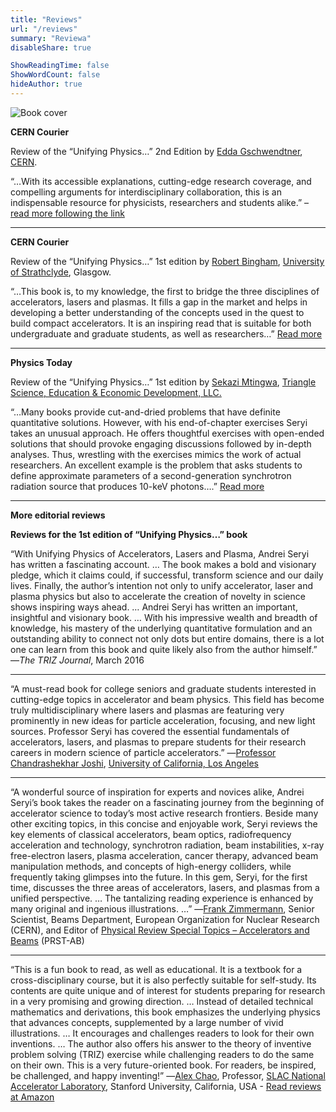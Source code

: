 ```yaml
---
title: "Reviews"
url: "/reviews"
summary: "Reviewa"
disableShare: true

ShowReadingTime: false
ShowWordCount: false
hideAuthor: true
---
```


![Book cover](images/uni-cover-web-1024x377.jpg)

**CERN Courier**

Review of the “Unifying Physics…” 2nd Edition by [Edda Gschwendtner](https://tedxcern.web.cern.ch/speakers/edda-gschwendtner), [CERN](https://home.cern/).

“…With its accessible explanations, cutting-edge research coverage, and compelling arguments for interdisciplinary collaboration, this is an indispensable resource for physicists, researchers and students alike.” – [read more following the link](https://cerncourier.com/a/connecting-the-accelerator-dots/)

---

**CERN Courier**

Review of the “Unifying Physics…” 1st edition by [Robert Bingham](https://www.researchgate.net/profile/Robert-Bingham-2), [University of Strathclyde](https://www.strath.ac.uk/staff/binghamrobertprof/), Glasgow.

“…This book is, to my knowledge, the first to bridge the three disciplines of accelerators, lasers and plasmas. It fills a gap in the market and helps in developing a better understanding of the concepts used in the quest to build compact accelerators. It is an inspiring read that is suitable for both undergraduate and graduate students, as well as researchers…”
[Read more](https://cerncourier.com/a/bookshelf-154/) 

---

**Physics Today**

Review of the “Unifying Physics…” 1st edition by [Sekazi Mtingwa](https://physicstoday.scitation.org/do/10.1063/PT.6.6.20181020a/full/), [Triangle Science, Education & Economic Development, LLC.](https://en.wikipedia.org/wiki/Sekazi_Mtingwa)

“…Many books provide cut-and-dried problems that have definite quantitative solutions. However, with his end-of-chapter exercises Seryi takes an unusual approach. He offers thoughtful exercises with open-ended solutions that should provoke engaging discussions followed by in-depth analyses. Thus, wrestling with the exercises mimics the work of actual researchers. An excellent example is the problem that asks students to define approximate parameters of a second-generation synchrotron radiation source that produces 10-keV photons….”
[Read more](https://physicstoday.scitation.org/doi/10.1063/PT.3.3269)

---

**More editorial reviews**

**Reviews for the 1st edition of “Unifying Physics…” book**

“With Unifying Physics of Accelerators, Lasers and Plasma, Andrei Seryi has written a fascinating account. … The book makes a bold and visionary pledge, which it claims could, if successful, transform science and our daily lives. Finally, the author’s intention not only to unify accelerator, laser and plasma physics but also to accelerate the creation of novelty in science shows inspiring ways ahead. … Andrei Seryi has written an important, insightful and visionary book. … With his impressive wealth and breadth of knowledge, his mastery of the underlying quantitative formulation and an outstanding ability to connect not only dots but entire domains, there is a lot one can learn from this book and quite likely also from the author himself.” ―*The TRIZ Journal*, March 2016

---

“A must-read book for college seniors and graduate students interested in cutting-edge topics in accelerator and beam physics. This field has become truly multidisciplinary where lasers and plasmas are featuring very prominently in new ideas for particle acceleration, focusing, and new light sources. Professor Seryi has covered the essential fundamentals of accelerators, lasers, and plasmas to prepare students for their research careers in modern science of particle accelerators.” ―[Professor Chandrashekhar Joshi](https://www.aps.org/programs/honors/prizes/prizerecipient.cfm?last_nm=Joshi&first_nm=Chandrashekhar&year=2006), [University of California, Los Angeles](https://www.ee.ucla.edu/chandrashekhar-joshi/)

---

“A wonderful source of inspiration for experts and novices alike, Andrei Seryi’s book takes the reader on a fascinating journey from the beginning of accelerator science to today’s most active research frontiers. Beside many other exciting topics, in this concise and enjoyable work, Seryi reviews the key elements of classical accelerators, beam optics, radiofrequency acceleration and technology, synchrotron radiation, beam instabilities, x-ray free-electron lasers, plasma acceleration, cancer therapy, advanced beam manipulation methods, and concepts of high-energy colliders, while frequently taking glimpses into the future. In this gem, Seryi, for the first time, discusses the three areas of accelerators, lasers, and plasmas from a unified perspective. … The tantalizing reading experience is enhanced by many original and ingenious illustrations. …” ―[Frank Zimmermann](https://www.esi-archamps.eu/Thematic-Schools/Discover-JUAS/Faculty/Dr.-Frank-ZIMMERMANN), Senior Scientist, Beams Department, European Organization for Nuclear Research (CERN), and Editor of [Physical Review Special Topics – Accelerators and Beams](https://journals.aps.org/prab/edannounce/prab-editor-frank-zimmermann-wins-2019-uspas-prize-for-achievement-in-accelerator-science-and-technology) (PRST-AB)

---

“This is a fun book to read, as well as educational. It is a textbook for a cross-disciplinary course, but it is also perfectly suitable for self-study. Its contents are quite unique and of interest for students preparing for research in a very promising and growing direction. … Instead of detailed technical mathematics and derivations, this book emphasizes the underlying physics that advances concepts, supplemented by a large number of vivid illustrations. … It encourages and challenges readers to look for their own inventions. … The author also offers his answer to the theory of inventive problem solving (TRIZ) exercise while challenging readers to do the same on their own. This is a very future-oriented book. For readers, be inspired, be challenged, and happy inventing!” ―[Alex Chao](https://en.wikipedia.org/wiki/Alexander_Wu_Chao), Professor, [SLAC National Accelerator Laboratory](https://portal.slac.stanford.edu/sites/ard_public/people/alch/Pages/default.aspx), Stanford University, California, USA - [Read reviews at Amazon](https://www.amazon.com/Unifying-Physics-Accelerators-Lasers-Plasma-dp-1482240580/dp/1482240580/)

